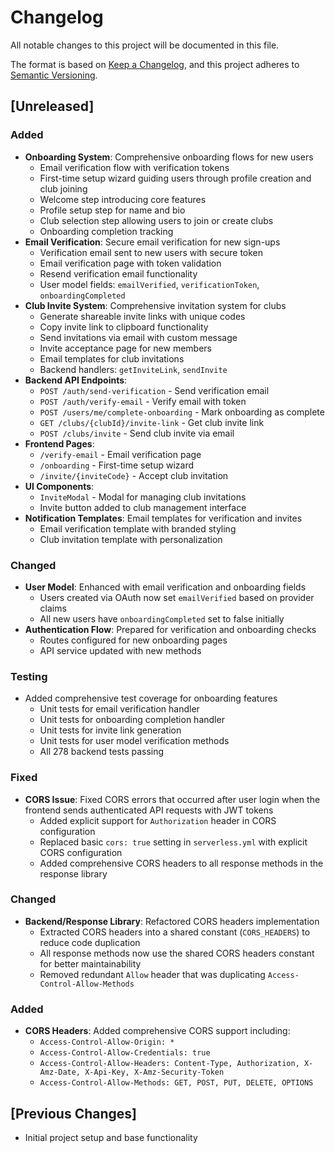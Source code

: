 # Changelog

All notable changes to this project will be documented in this file.

The format is based on [Keep a Changelog](https://keepachangelog.com/en/1.0.0/),
and this project adheres to [Semantic Versioning](https://semver.org/spec/v2.0.0.html).

## [Unreleased]

### Added
- **Onboarding System**: Comprehensive onboarding flows for new users
  - Email verification flow with verification tokens
  - First-time setup wizard guiding users through profile creation and club joining
  - Welcome step introducing core features
  - Profile setup step for name and bio
  - Club selection step allowing users to join or create clubs
  - Onboarding completion tracking
- **Email Verification**: Secure email verification for new sign-ups
  - Verification email sent to new users with secure token
  - Email verification page with token validation
  - Resend verification email functionality
  - User model fields: `emailVerified`, `verificationToken`, `onboardingCompleted`
- **Club Invite System**: Comprehensive invitation system for clubs
  - Generate shareable invite links with unique codes
  - Copy invite link to clipboard functionality
  - Send invitations via email with custom message
  - Invite acceptance page for new members
  - Email templates for club invitations
  - Backend handlers: `getInviteLink`, `sendInvite`
- **Backend API Endpoints**:
  - `POST /auth/send-verification` - Send verification email
  - `POST /auth/verify-email` - Verify email with token
  - `POST /users/me/complete-onboarding` - Mark onboarding as complete
  - `GET /clubs/{clubId}/invite-link` - Get club invite link
  - `POST /clubs/invite` - Send club invite via email
- **Frontend Pages**:
  - `/verify-email` - Email verification page
  - `/onboarding` - First-time setup wizard
  - `/invite/{inviteCode}` - Accept club invitation
- **UI Components**:
  - `InviteModal` - Modal for managing club invitations
  - Invite button added to club management interface
- **Notification Templates**: Email templates for verification and invites
  - Email verification template with branded styling
  - Club invitation template with personalization

### Changed
- **User Model**: Enhanced with email verification and onboarding fields
  - Users created via OAuth now set `emailVerified` based on provider claims
  - All new users have `onboardingCompleted` set to false initially
- **Authentication Flow**: Prepared for verification and onboarding checks
  - Routes configured for new onboarding pages
  - API service updated with new methods

### Testing
- Added comprehensive test coverage for onboarding features
  - Unit tests for email verification handler
  - Unit tests for onboarding completion handler
  - Unit tests for invite link generation
  - Unit tests for user model verification methods
  - All 278 backend tests passing

### Fixed
- **CORS Issue**: Fixed CORS errors that occurred after user login when the frontend sends authenticated API requests with JWT tokens
  - Added explicit support for `Authorization` header in CORS configuration
  - Replaced basic `cors: true` setting in `serverless.yml` with explicit CORS configuration
  - Added comprehensive CORS headers to all response methods in the response library

### Changed
- **Backend/Response Library**: Refactored CORS headers implementation
  - Extracted CORS headers into a shared constant (`CORS_HEADERS`) to reduce code duplication
  - All response methods now use the shared CORS headers constant for better maintainability
  - Removed redundant `Allow` header that was duplicating `Access-Control-Allow-Methods`

### Added
- **CORS Headers**: Added comprehensive CORS support including:
  - `Access-Control-Allow-Origin: *`
  - `Access-Control-Allow-Credentials: true`
  - `Access-Control-Allow-Headers: Content-Type, Authorization, X-Amz-Date, X-Api-Key, X-Amz-Security-Token`
  - `Access-Control-Allow-Methods: GET, POST, PUT, DELETE, OPTIONS`

## [Previous Changes]
- Initial project setup and base functionality